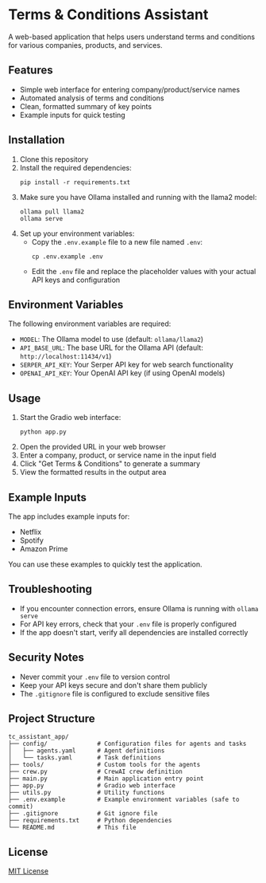 # Terms & Conditions Assistant

A web-based application that helps users understand terms and conditions for various companies, products, and services.

## Features

- Simple web interface for entering company/product/service names
- Automated analysis of terms and conditions
- Clean, formatted summary of key points
- Example inputs for quick testing

## Installation

1. Clone this repository
2. Install the required dependencies:
   ```
   pip install -r requirements.txt
   ```
3. Make sure you have Ollama installed and running with the llama2 model:
   ```
   ollama pull llama2
   ollama serve
   ```
4. Set up your environment variables:
   - Copy the `.env.example` file to a new file named `.env`:
     ```
     cp .env.example .env
     ```
   - Edit the `.env` file and replace the placeholder values with your actual API keys and configuration

## Environment Variables

The following environment variables are required:

- `MODEL`: The Ollama model to use (default: `ollama/llama2`)
- `API_BASE_URL`: The base URL for the Ollama API (default: `http://localhost:11434/v1`)
- `SERPER_API_KEY`: Your Serper API key for web search functionality
- `OPENAI_API_KEY`: Your OpenAI API key (if using OpenAI models)

## Usage

1. Start the Gradio web interface:
   ```
   python app.py
   ```
2. Open the provided URL in your web browser
3. Enter a company, product, or service name in the input field
4. Click "Get Terms & Conditions" to generate a summary
5. View the formatted results in the output area

## Example Inputs

The app includes example inputs for:
- Netflix
- Spotify
- Amazon Prime

You can use these examples to quickly test the application.

## Troubleshooting

- If you encounter connection errors, ensure Ollama is running with `ollama serve`
- For API key errors, check that your `.env` file is properly configured
- If the app doesn't start, verify all dependencies are installed correctly

## Security Notes

- Never commit your `.env` file to version control
- Keep your API keys secure and don't share them publicly
- The `.gitignore` file is configured to exclude sensitive files

## Project Structure

```
tc_assistant_app/
├── config/              # Configuration files for agents and tasks
│   ├── agents.yaml      # Agent definitions
│   └── tasks.yaml       # Task definitions
├── tools/               # Custom tools for the agents
├── crew.py              # CrewAI crew definition
├── main.py              # Main application entry point
├── app.py               # Gradio web interface
├── utils.py             # Utility functions
├── .env.example         # Example environment variables (safe to commit)
├── .gitignore           # Git ignore file
├── requirements.txt     # Python dependencies
└── README.md            # This file
```

## License

[MIT License](LICENSE)
